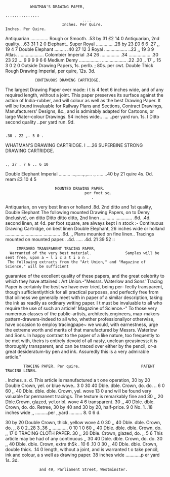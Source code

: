                WHATMAN'S DRAWING PAPER,
                                                                        ...............
                                      ....
                             Inches. Per Quire.                                             Inches. Per Quire.
Antiquarian    ..............
         Rough or Smooth.
                           .53 by 31 £2 14 0
Antiquarian, 2nd quality.. .63    31 1 2 0
                                                           Elephant..
                                                           Super Royal    .............   .28 by 23 £0 6 6
                                                                                          .27 ,, 19      4 7
Double Elephant    .........
                           .40    27     12 3              Royal    ..................  ..23 ,, 19       3 9
Atlas.  ....................
Colombier
Imperial
                           .34 26
             ...............
                           .34
           .................
                           .30
                                  23
                                  22
                                     ...  9 9
                                          9 9
                                          6 6
                                                           Medium
                                                           Demy
                                                                      .................
                                                                    ...................   .22
                                                                                          .20
                                                                                                ,.
                                                                                                 17
                                                                                                ,.
                                                                                                 15
                                                                                                         3 0
                                                                                                         2 0
                                                           Outside Drawing Papers, 1s. perlb. ; 80s. per cwt.
                    Double Thick Rough Drawing             Imperial, per quire, 12s. 3d.


                 CONTINUOUS DRAWING CARTRIDGE.
   The largest Drawing Paper ever made: i t is 4 feet 6 inches wide, and of any required length,
without a joint. This paper preserves its surface against the action of India-rubber, and will colour
as well as the best Drawing Paper. It will be found invaluable for Railway Plans and Sections,
Contract Drawings, Manufacturers' Designs, &c., and is admirably adapted for Cartoons, or large
Water-colour Drawings.
      54 inches wide..    ....
                           ..per yard run. 1s.    I Ditto second quality ..per yard run. 9d.

                                                                           .30 . 22 ,. 5 0 .
WHATMAN'S DRAWING CARTRIDGE. I
                                                                        ....26
                                                              SUPERBINE STRONG DRAWING CARTRIDGE.


                                                                                ., 27 . 7 6 .. 6 10
Double Elephant
Imperial
                   .........
           ...,.....,.,....          .,
                                                                      .....
                                                                          ..40
                                                                               by 21 quire 4s. Od. ream £3 10
                                                                                                         4 5



                          MOUNTED DRAWING PAPER.
                                       per foot sq.
                                          .
Antiquarian, on very best linen or holland .8d.
2nd ditto and 1st quality, Double Elephant
                                                             The following mounted Drawing Papers, on
  to Demy (inclusive), on ditto
Ditto ditto ditto, 2nd linen
                                ...........
                              .............   .6d.
                                              .4d.
                                                           second linen, at 4d. per foot square, are always
                                                           kept i n stock :-
Continuous Drawing Cartridge, on best linen                         Double Elephant, 26 inches wide
  or holland  .............................
                              .............   .6d.                         ,,
Plans mounted on fine linen..
Tracings mounted on mounted paper..
                                              .4d.
                                             .....
                                              .4d.
                                                                           21
                                                                                     39
                                                                                     52          ::

         IMPROVED TRANSPARENT TRACING PAPER,
      Warranted of the very best material.               Samples will be sent free, upon a ~ l i c a t i o n .
     The following extracts from the "Art Union," and "Magazine of Science," will be sufficient
guarantee of the excellent quality of these papers, and the great celebrity to which they have attained :
    Art Union.-"Messrs. Waterlow and Sons' Tracing Paper is certainly the best we have ever tried, being per-
fectly transparent, though sufficientlythick for all practical purposes, and perfectly free from that oiliness we
generally meet with in paper of a similar description, taking the ink as readily as ordinary writing paper. I t
must be invaluable to all who require the use of such an article!'
    Magazine of Science.-" To those very numerous classes of the public-artists, architects,engineers, map-makers
pattern-drawers-indeed to all who, whether professionallyor otherwise, have occasion to employ tracingpape~
we would, with earnestness, urge the extreme worth and merits of that manufactured by Messrs. Waterlow and
Sons. In happy contrast to the paper of a like nature, too frequently to be met with, theirs is entirely devoid of
all nasty, unclean greasiness; it is thoroughly transparent, and can be traced over either by the pencil, or-a great
desideratum-by pen and ink. Assuredly this is a very admirable article."

            TRACING PAPER. Per quire.                           PATENT TRACING LINEN.
   .
Inches.                                       s. d.           This article is manufactured a t one operation,
30 by 20 Double Crown, yel. or blue wove.. 3 0
30 40 Dble. dble. Crown, do.         do.      ..
                                               6 0
60 ,, 40 Dble. dble. dble. Crown, yel. wove 13 0
                                                           and will be found very valuable for permanent
                                                           tracings. The texture is remarkably fine and
30 ,, 20 Dble.Crown, glazed, yel.or bl. wove 4 6           transparent.
30 ,, 40 Dble. dble. Crown, do.      do.
    Retree, 30 by 40 and 30 by 20, half-price.
                                               9 0         No. 1. .18 inches wide
                                                                           ,,
                                                                                     ..........per ,,yard
                                                                                     ..........
                                                                                                            8.
                                                                                                             0 6
                                                                                                                 d.

30 by 20 Double Crown, thick, yellow wove 4 0
30 ,, 40 Dble. dble. Crown, do.        ,, 8 0
                                                               2..28
                                                               3..36      ,,         ............            0 10
                                                                                                             1 0
60 ,, 40 Dble. dble. dble. Crown, do. ,,     17 0                TRACING CLOTH PAPER.
30 ,, 20 Dble. Crown, glazed, do.      ,, 5 6                This article may be had of any continuous
   ,,
30 40 Dble. dble. Crown, do. do.
30 ,, 40 Dble. dble. Crown, extra th$k        .
                                             10 6
                                            .10 0
30 ,, 40 Dble. dble. Crown, double thick. .14 0
                                                          length, without a joint, and is warranted t o take
                                                           pencil, ink and colour, a s well as drawing paper.
                                                             38 inches wide ............p    er yard 1s. 3d.

                   and 49, Parliament Street, Westminster.
